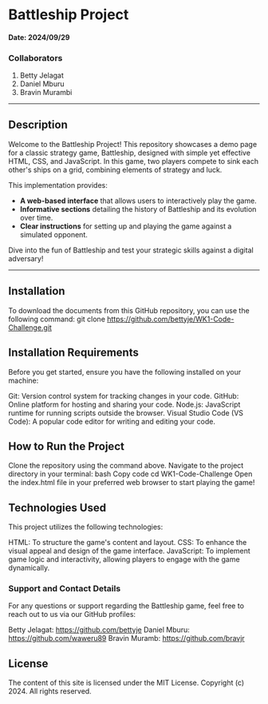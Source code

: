 # Battleship Project

#### Date: 2024/09/29

### Collaborators
1. Betty Jelagat
2. Daniel Mburu
3. Bravin Murambi

---

## Description
Welcome to the Battleship Project! This repository showcases a demo page for a classic strategy game, Battleship, designed with simple yet effective HTML, CSS, and JavaScript. In this game, two players compete to sink each other's ships on a grid, combining elements of strategy and luck.

This implementation provides:
- **A web-based interface** that allows users to interactively play the game.
- **Informative sections** detailing the history of Battleship and its evolution over time.
- **Clear instructions** for setting up and playing the game against a simulated opponent.

Dive into the fun of Battleship and test your strategic skills against a digital adversary!

---

## Installation

To download the documents from this GitHub repository, you can use the following command:
git clone https://github.com/bettyje/WK1-Code-Challenge.git

## Installation Requirements
Before you get started, ensure you have the following installed on your machine:

Git: Version control system for tracking changes in your code.
GitHub: Online platform for hosting and sharing your code.
Node.js: JavaScript runtime for running scripts outside the browser.
Visual Studio Code (VS Code): A popular code editor for writing and editing your code.

## How to Run the Project
Clone the repository using the command above.
Navigate to the project directory in your terminal:
bash
Copy code
cd WK1-Code-Challenge
Open the index.html file in your preferred web browser to start playing the game!

## Technologies Used
This project utilizes the following technologies:

HTML: To structure the game's content and layout.
CSS: To enhance the visual appeal and design of the game interface.
JavaScript: To implement game logic and interactivity, allowing players to engage with the game dynamically.
### Support and Contact Details
For any questions or support regarding the Battleship game, feel free to reach out to us via our GitHub profiles:

Betty Jelagat:  https://github.com/bettyje
Daniel Mburu:  https://github.com/waweru89 
Bravin Muramb: https://github.com/bravjr

## License
The content of this site is licensed under the MIT License.
Copyright (c) 2024. All rights reserved.


